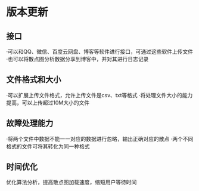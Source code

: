 # 版本更新
## 接口
   ·可以和QQ、微信、百度云网盘、博客等软件进行接口，可通过这些软件上传文件
   ·也可以将散点图分析数据分享到博客中，并对其进行日志记录
## 文件格式和大小
   ·可以扩展上传文件格式，允许上传文件是csv、txt等格式
   ·将处理文件大小的能力提高，可以上传超过10M大小的文件
## 故障处理能力
   ·将两个文件中数据不能一一对应的数据进行忽略，输出正确对应的散点
   ·两个不同格式的文件可将其转化为同一种格式
## 时间优化
   优化算法分析，提高散点图加载速度，缩短用户等待时间
